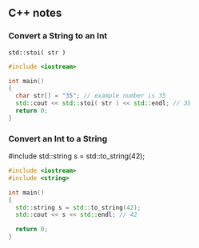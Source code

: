 ## C++ notes
### Convert a String to an Int
`std::stoi( str )`

```c++
#include <iostream>

int main()
{
  char str[] = "35"; // example number is 35
  std::cout << std::stoi( str ) << std::endl; // 35
  return 0;
}
```

### Convert an Int to a String
#include <string>
std::string s = std::to_string(42);

```c++
#include <iostream>
#include <string>

int main()
{
  std::string s = std::to_string(42);
  std::cout << s << std::endl; // 42

  return 0;
}
```
